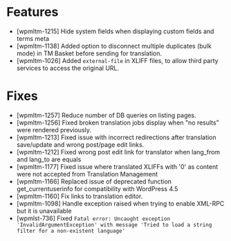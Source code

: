 # Features
* [wpmltm-1215] Hide system fields when displaying custom fields and terms meta
* [wpmltm-1138] Added option to disconnect multiple duplicates (bulk mode) in TM Basket before sending for translation.
* [wpmltm-1026] Added `external-file` in XLIFF files, to allow third party services to access the original URL.

# Fixes
* [wpmltm-1257] Reduce number of DB queries on listing pages.
* [wpmltm-1256] Fixed broken translation jobs display when "no results" were rendered previously.
* [wpmltm-1213] Fixed issue with incorrect redirections after translation save/update and wrong post/page edit links.
* [wpmltm-1212] Fixed wrong post edit link for translator when lang_from and lang_to are equals
* [wpmltm-1177] Fixed issue where translated XLIFFs with '0' as content were not accepted from Translation Management
* [wpmltm-1166] Replaced issue of deprecated function get_currentuserinfo for compatibility with WordPress 4.5
* [wpmltm-1160] Fix links to translation editor.
* [wpmltm-1098] Handle exception raised when trying to enable XML-RPC but it is unavailable
* [wpmlst-736] Fixed `Fatal error: Uncaught exception 'InvalidArgumentException' with message 'Tried to load a string filter for a non-existent language'`